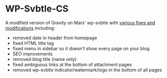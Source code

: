 # WP-Svbtle-CS

A modified version of Gravity on Mars' wp-svbtle with [various fixes and modifications](http://christophersu.org/2012/svbtle-clones-playing-wordpress-svbtle/) including:

* removed date in header from homepage
* fixed HTML title tag
* fixed menu in sidebar so it doesn't show every page on your blog
* SEO improvements
* removed blog title (name only)
* fixed ambiguous links at the bottom of attachment pages
* removed wp-svbtle indicator/watermark/logo in the bottom of all pages